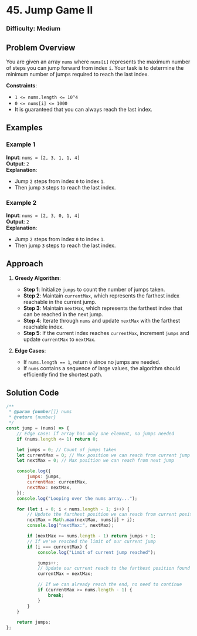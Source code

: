 # 45. Jump Game II

### Difficulty: Medium

## Problem Overview

You are given an array `nums` where `nums[i]` represents the maximum number of steps you can jump forward from index `i`. Your task is to determine the minimum number of jumps required to reach the last index.

**Constraints**:

-   `1 <= nums.length <= 10^4`
-   `0 <= nums[i] <= 1000`
-   It is guaranteed that you can always reach the last index.

## Examples

### Example 1

**Input**: `nums = [2, 3, 1, 1, 4]`  
**Output**: `2`  
**Explanation**:

-   Jump `2` steps from index `0` to index `1`.
-   Then jump `3` steps to reach the last index.

### Example 2

**Input**: `nums = [2, 3, 0, 1, 4]`  
**Output**: `2`  
**Explanation**:

-   Jump `2` steps from index `0` to index `1`.
-   Then jump `3` steps to reach the last index.

## Approach

1. **Greedy Algorithm**:

    - **Step 1**: Initialize `jumps` to count the number of jumps taken.
    - **Step 2**: Maintain `currentMax`, which represents the farthest index reachable in the current jump.
    - **Step 3**: Maintain `nextMax`, which represents the farthest index that can be reached in the next jump.
    - **Step 4**: Iterate through `nums` and update `nextMax` with the farthest reachable index.
    - **Step 5**: If the current index reaches `currentMax`, increment `jumps` and update `currentMax` to `nextMax`.

2. **Edge Cases**:
    - If `nums.length == 1`, return `0` since no jumps are needed.
    - If `nums` contains a sequence of large values, the algorithm should efficiently find the shortest path.

## Solution Code

```javascript
/**
 * @param {number[]} nums
 * @return {number}
 */
const jump = (nums) => {
	// Edge case: if array has only one element, no jumps needed
	if (nums.length <= 1) return 0;

	let jumps = 0; // Count of jumps taken
	let currentMax = 0; // Max position we can reach from current jump
	let nextMax = 0; // Max position we can reach from next jump

	console.log({
		jumps: jumps,
		currentMax: currentMax,
		nextMax: nextMax,
	});
	console.log("Looping over the nums array...");

	for (let i = 0; i < nums.length - 1; i++) {
		// Update the farthest position we can reach from current position
		nextMax = Math.max(nextMax, nums[i] + i);
		console.log("nextMax:", nextMax);

		if (nextMax >= nums.length - 1) return jumps + 1;
		// If we've reached the limit of our current jump
		if (i === currentMax) {
			console.log("Limit of current jump reached");

			jumps++;
			// Update our current reach to the farthest position found
			currentMax = nextMax;

			// If we can already reach the end, no need to continue
			if (currentMax >= nums.length - 1) {
				break;
			}
		}
	}

	return jumps;
};
```
